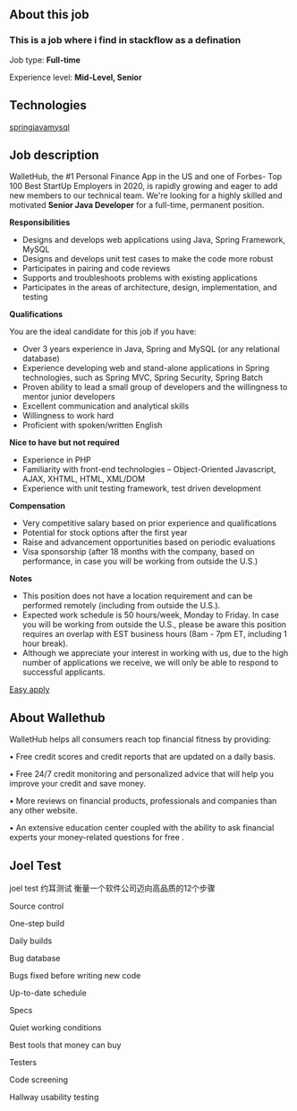 ## About this job
### This is a job where i find in stackflow as a defination  

Job type: **Full-time**

Experience level: **Mid-Level, Senior**

## Technologies

[spring](https://stackoverflow.com/jobs/developer-jobs-using-spring?id=513683)[java](https://stackoverflow.com/jobs/developer-jobs-using-java?id=513683)[mysql](https://stackoverflow.com/jobs/developer-jobs-using-mysql?id=513683)

## Job description

WalletHub, the #1 Personal Finance App in the US and one of Forbes- Top 100 Best StartUp Employers in 2020, is rapidly growing and eager to add new members to our technical team. We're looking for a highly skilled and motivated **Senior Java Developer** for a full-time, permanent position.

**Responsibilities**

- Designs and develops web applications using Java, Spring Framework, MySQL
- Designs and develops unit test cases to make the code more robust
- Participates in pairing and code reviews
- Supports and troubleshoots problems with existing applications
- Participates in the areas of architecture, design, implementation, and testing

**Qualifications**

You are the ideal candidate for this job if you have:

- Over 3 years experience in Java, Spring and MySQL (or any relational database)
- Experience developing web and stand-alone applications in Spring technologies, such as Spring MVC, Spring Security, Spring Batch
- Proven ability to lead a small group of developers and the willingness to mentor junior developers
- Excellent communication and analytical skills
- Willingness to work hard
- Proficient with spoken/written English

**Nice to have but not required**

- Experience in PHP
- Familiarity with front-end technologies – Object-Oriented Javascript, AJAX, XHTML, HTML, XML/DOM
- Experience with unit testing framework, test driven development

**Compensation**

- Very competitive salary based on prior experience and qualifications
- Potential for stock options after the first year
- Raise and advancement opportunities based on periodic evaluations
- Visa sponsorship (after 18 months with the company, based on performance, in case you will be working from outside the U.S.)

**Notes**

- This position does not have a location requirement and can be performed remotely (including from outside the U.S.).
- Expected work schedule is 50 hours/week, Monday to Friday. In case you will be working from outside the U.S., please be aware this position requires an overlap with EST business hours (8am - 7pm ET, including 1 hour break).
- Although we appreciate your interest in working with us, due to the high number of applications we receive, we will only be able to respond to successful applicants.

[ Easy apply](https://stackoverflow.com/jobs/apply/513683?reset=False&oqs=so_medium%3DInternal%26so_source%3DJobListing)

## About Wallethub

WalletHub helps all consumers reach top financial fitness by providing:

• Free credit scores and credit reports that are updated on a daily basis.

• Free 24/7 credit monitoring and personalized advice that will help you improve your credit and save money.

• More reviews on financial products, professionals and companies than any other website.

• An extensive education center coupled with the ability to ask financial experts your money-related questions for free .

## Joel Test 

joel test 约耳测试 衡量一个软件公司迈向高品质的12个步骤

 Source control

 One-step build

 Daily builds

 Bug database

 Bugs fixed before writing new code

 Up-to-date schedule

 Specs

 Quiet working conditions

 Best tools that money can buy

 Testers

 Code screening

 Hallway usability testing